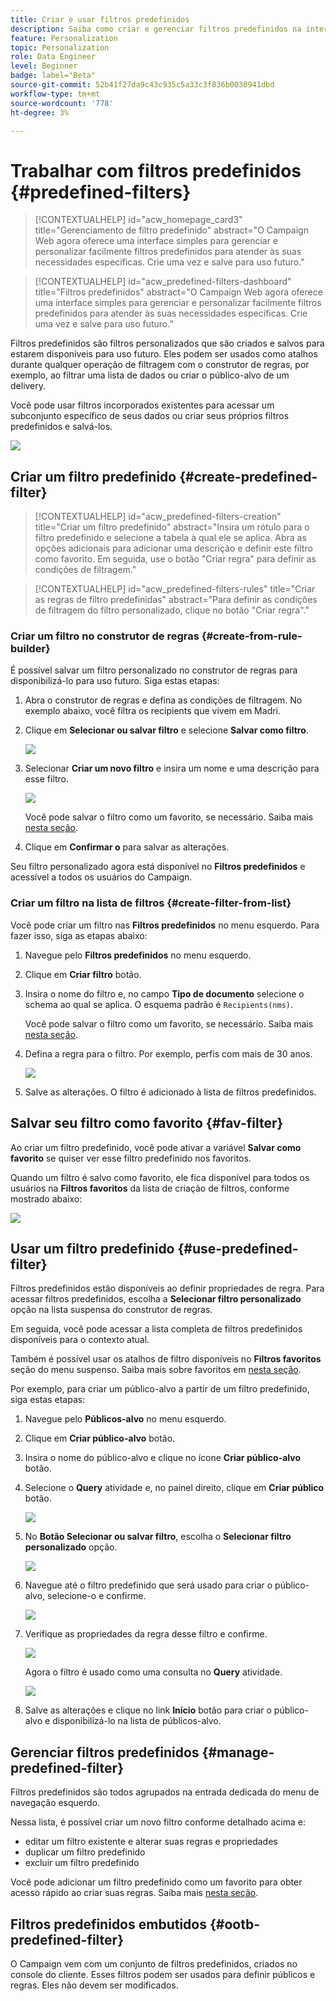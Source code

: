 ```yaml
---
title: Criar e usar filtros predefinidos
description: Saiba como criar e gerenciar filtros predefinidos na interface do usuário da Web do Adobe Campaign
feature: Personalization
topic: Personalization
role: Data Engineer
level: Beginner
badge: label="Beta"
source-git-commit: 52b41f27da9c43c935c5a33c3f836b0030941dbd
workflow-type: tm+mt
source-wordcount: '778'
ht-degree: 3%

---
```


# Trabalhar com filtros predefinidos {#predefined-filters}

>[!CONTEXTUALHELP]
>id="acw_homepage_card3"
>title="Gerenciamento de filtro predefinido"
>abstract="O Campaign Web agora oferece uma interface simples para gerenciar e personalizar facilmente filtros predefinidos para atender às suas necessidades específicas. Crie uma vez e salve para uso futuro."

>[!CONTEXTUALHELP]
>id="acw_predefined-filters-dashboard"
>title="Filtros predefinidos"
>abstract="O Campaign Web agora oferece uma interface simples para gerenciar e personalizar facilmente filtros predefinidos para atender às suas necessidades específicas. Crie uma vez e salve para uso futuro."

Filtros predefinidos são filtros personalizados que são criados e salvos para estarem disponíveis para uso futuro. Eles podem ser usados como atalhos durante qualquer operação de filtragem com o construtor de regras, por exemplo, ao filtrar uma lista de dados ou criar o público-alvo de um delivery.

Você pode usar filtros incorporados existentes para acessar um subconjunto específico de seus dados ou criar seus próprios filtros predefinidos e salvá-los.

![](assets/predefined-filters-menu.png)


## Criar um filtro predefinido {#create-predefined-filter}

>[!CONTEXTUALHELP]
>id="acw_predefined-filters-creation"
>title="Criar um filtro predefinido"
>abstract="Insira um rótulo para o filtro predefinido e selecione a tabela à qual ele se aplica. Abra as opções adicionais para adicionar uma descrição e definir este filtro como favorito. Em seguida, use o botão &quot;Criar regra&quot; para definir as condições de filtragem."

>[!CONTEXTUALHELP]
>id="acw_predefined-filters-rules"
>title="Criar as regras de filtro predefinidas"
>abstract="Para definir as condições de filtragem do filtro personalizado, clique no botão &quot;Criar regra&quot;."

### Criar um filtro no construtor de regras {#create-from-rule-builder}

É possível salvar um filtro personalizado no construtor de regras para disponibilizá-lo para uso futuro. Siga estas etapas:

1. Abra o construtor de regras e defina as condições de filtragem. No exemplo abaixo, você filtra os recipients que vivem em Madri.
1. Clique em **Selecionar ou salvar filtro** e selecione **Salvar como filtro**.

   ![](assets/predefined-filters-save.png)

1. Selecionar **Criar um novo filtro** e insira um nome e uma descrição para esse filtro.

   ![](assets/predefined-filters-save-filter.png)

   Você pode salvar o filtro como um favorito, se necessário. Saiba mais [nesta seção](#fav-filter).

1. Clique em **Confirmar o** para salvar as alterações.

Seu filtro personalizado agora está disponível no **Filtros predefinidos** e acessível a todos os usuários do Campaign.


### Criar um filtro na lista de filtros {#create-filter-from-list}


Você pode criar um filtro nas **Filtros predefinidos** no menu esquerdo. Para fazer isso, siga as etapas abaixo:

1. Navegue pelo **Filtros predefinidos** no menu esquerdo.
1. Clique em **Criar filtro** botão.
1. Insira o nome do filtro e, no campo **Tipo de documento** selecione o schema ao qual se aplica. O esquema padrão é `Recipients(nms)`.

   Você pode salvar o filtro como um favorito, se necessário. Saiba mais [nesta seção](#fav-filter).

1. Defina a regra para o filtro. Por exemplo, perfis com mais de 30 anos.

   ![](assets/filter-30+.png)

1. Salve as alterações. O filtro é adicionado à lista de filtros predefinidos.


## Salvar seu filtro como favorito {#fav-filter}

Ao criar um filtro predefinido, você pode ativar a variável **Salvar como favorito** se quiser ver esse filtro predefinido nos favoritos.


Quando um filtro é salvo como favorito, ele fica disponível para todos os usuários na **Filtros favoritos** da lista de criação de filtros, conforme mostrado abaixo:

![](assets/predefined-filters-favorite.png)


## Usar um filtro predefinido {#use-predefined-filter}

Filtros predefinidos estão disponíveis ao definir propriedades de regra. Para acessar filtros predefinidos, escolha a **Selecionar filtro personalizado** opção na lista suspensa do construtor de regras.

Em seguida, você pode acessar a lista completa de filtros predefinidos disponíveis para o contexto atual.

Também é possível usar os atalhos de filtro disponíveis no **Filtros favoritos** seção do menu suspenso. Saiba mais sobre favoritos em [nesta seção](#fav-filter).

Por exemplo, para criar um público-alvo a partir de um filtro predefinido, siga estas etapas:

1. Navegue pelo **Públicos-alvo** no menu esquerdo.
1. Clique em **Criar público-alvo** botão.
1. Insira o nome do público-alvo e clique no ícone **Criar público-alvo** botão.
1. Selecione o **Query** atividade e, no painel direito, clique em **Criar público** botão.

   ![](assets//build-audience-from-filter.png)

1. No **Botão Selecionar ou salvar filtro**, escolha o **Selecionar filtro personalizado** opção.

   ![](assets/build-audience-select-custom-filter.png)

1. Navegue até o filtro predefinido que será usado para criar o público-alvo, selecione-o e confirme.

   ![](assets/build-audience-filter-list.png)

1. Verifique as propriedades da regra desse filtro e confirme.

   ![](assets/build-audience-check.png)

   Agora o filtro é usado como uma consulta no **Query** atividade.

   ![](assets/build-audience-confirm.png)

1. Salve as alterações e clique no link **Início** botão para criar o público-alvo e disponibilizá-lo na lista de públicos-alvo.

## Gerenciar filtros predefinidos {#manage-predefined-filter}

Filtros predefinidos são todos agrupados na entrada dedicada do menu de navegação esquerdo.

Nessa lista, é possível criar um novo filtro conforme detalhado acima e:

* editar um filtro existente e alterar suas regras e propriedades
* duplicar um filtro predefinido
* excluir um filtro predefinido

Você pode adicionar um filtro predefinido como um favorito para obter acesso rápido ao criar suas regras. Saiba mais [nesta seção](#fav-filter).

## Filtros predefinidos embutidos {#ootb-predefined-filter}

O Campaign vem com um conjunto de filtros predefinidos, criados no console do cliente. Esses filtros podem ser usados para definir públicos e regras. Eles não devem ser modificados.
